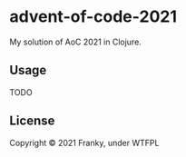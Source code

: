 # advent-of-code-2021

My solution of AoC 2021 in Clojure.

## Usage

TODO

## License

Copyright © 2021 Franky, under WTFPL

